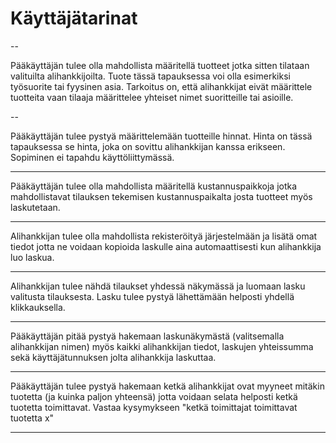 
# Käyttäjätarinat


--

Pääkäyttäjän tulee olla mahdollista määritellä tuotteet jotka sitten tilataan valituilta alihankkijoilta. 
Tuote tässä tapauksessa voi olla esimerkiksi työsuorite tai fyysinen asia. Tarkoitus on, että alihankkijat
eivät määrittele tuotteita vaan tilaaja määrittelee yhteiset nimet suoritteille tai asioille. 

--

Pääkäyttäjän tulee pystyä määrittelemään tuotteille hinnat. Hinta on tässä tapauksessa se hinta, joka on sovittu
alihankkijan kanssa erikseen. Sopiminen ei tapahdu käyttöliittymässä.

---

Pääkäyttäjän tulee olla mahdollista määritellä kustannuspaikkoja jotka mahdollistavat
tilauksen tekemisen kustannuspaikalta josta tuotteet myös laskutetaan. 

---

Alihankkijan tulee olla mahdollista rekisteröityä järjestelmään ja lisätä omat tiedot jotta 
ne voidaan kopioida laskulle aina automaattisesti kun alihankkija luo laskua.

---

Alihankkijan tulee nähdä tilaukset yhdessä näkymässä ja luomaan lasku valitusta tilauksesta. Lasku tulee
pystyä lähettämään helposti yhdellä klikkauksella. 

---

Pääkäyttäjän pitää pystyä hakemaan laskunäkymästä (valitsemalla alihankkijan nimen) myös kaikki alihankkijan tiedot, laskujen yhteissumma sekä käyttäjätunnuksen jolta alihankkija laskuttaa. 

---

Pääkäyttäjän tulee pystyä hakemaan ketkä alihankkijat ovat myyneet mitäkin tuotetta (ja kuinka paljon yhteensä) jotta
voidaan selata helposti ketkä tuotetta toimittavat. Vastaa kysymykseen "ketkä toimittajat toimittavat tuotetta x"

---

